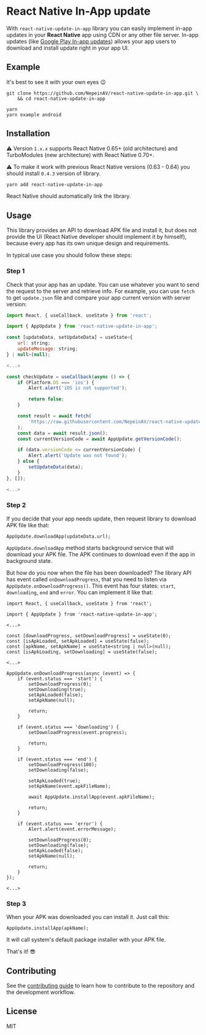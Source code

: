 # React Native In-App update

With `react-native-update-in-app` library you can easily implement in-app updates in your **React Native** app using CDN or any other file server. In-app updates (like [Google Play In-app updates](https://developer.android.com/guide/playcore/in-app-updates)) allows your app users to download and install update right in your app UI.



## Example

It's best to see it with your own eyes 😉

```
git clone https://github.com/NepeinAV/react-native-update-in-app.git \
    && cd react-native-update-in-app

yarn
yarn example android
```

## Installation

⚠️ Version `1.x.x` supports React Native 0.65+ (old architecture) and TurboModules (new architecture) with React Native 0.70+.

⚠️ To make it work with previous React Native versions (0.63 - 0.64) you should install `0.4.3` version of library.

```sh
yarn add react-native-update-in-app
```

React Native should automatically link the library.

## Usage

This library provides an API to download APK file and install it, but does not provide the UI (React Native developer should implement it by himself), because every app has its own unique design and requirements.

In typical use case you should follow these steps:

### Step 1

Check that your app has an update. You can use whatever you want to send the request to the server and retrieve info. For example, you can use `fetch` to get `update.json` file and compare your app current version with server version:

```js
import React, { useCallback, useState } from 'react';

import { AppUpdate } from 'react-native-update-in-app';

const [updateData, setUpdateData] = useState<{
    url: string;
    updateMessage: string;
} | null>(null);

<...>

const checkUpdate = useCallback(async () => {
    if (Platform.OS === 'ios') {
        Alert.alert('iOS is not supported');

        return false;
    }

    const result = await fetch(
        'https://raw.githubusercontent.com/NepeinAV/react-native-update-in-app/master/example/app-updates/update.json',
    );
    const data = await result.json();
    const currentVersionCode = await AppUpdate.getVersionCode();

    if (data.versionCode <= currentVersionCode) {
        Alert.alert('Update was not found');
    } else {
        setUpdateData(data);
    }
}, []);

<...>
```

### Step 2

If you decide that your app needs update, then request library to download APK file like that:

```
AppUpdate.downloadApp(updateData.url);
```

`AppUpdate.downloadApp` method starts background service that will download your APK file. The APK continues to download even if the app in background state.

But how do you now when the file has been downloaded? The library API has event called `onDownloadProgress`, that you need to listen via `AppUpdate.onDownloadProgress()`. This event has four states: `start`, `downloading`, `end` and `error`. You can implement it like that:

```
import React, { useCallback, useState } from 'react';

import { AppUpdate } from 'react-native-update-in-app';

<...>

const [downloadProgress, setDownloadProgress] = useState(0);
const [isApkLoaded, setApkLoaded] = useState(false);
const [apkName, setApkName] = useState<string | null>(null);
const [isApkLoading, setDownloading] = useState(false);

<...>

AppUpdate.onDownloadProgress(async (event) => {
    if (event.status === 'start') {
        setDownloadProgress(0);
        setDownloading(true);
        setApkLoaded(false);
        setApkName(null);

        return;
    }

    if (event.status === 'downloading') {
        setDownloadProgress(event.progress);

        return;
    }

    if (event.status === 'end') {
        setDownloadProgress(100);
        setDownloading(false);

        setApkLoaded(true);
        setApkName(event.apkFileName);

        await AppUpdate.installApp(event.apkFileName);

        return;
    }

    if (event.status === 'error') {
        Alert.alert(event.errorMessage);

        setDownloadProgress(0);
        setDownloading(false);
        setApkLoaded(false);
        setApkName(null);

        return;
    }
});

<...>
```

### Step 3

When your APK was downloaded you can install it. Just call this:

```
AppUpdate.installApp(apkName);
```

It will call system's default package installer with your APK file.

That's it! 😎

## Contributing

See the [contributing guide](CONTRIBUTING.md) to learn how to contribute to the repository and the development workflow.

## License

MIT
